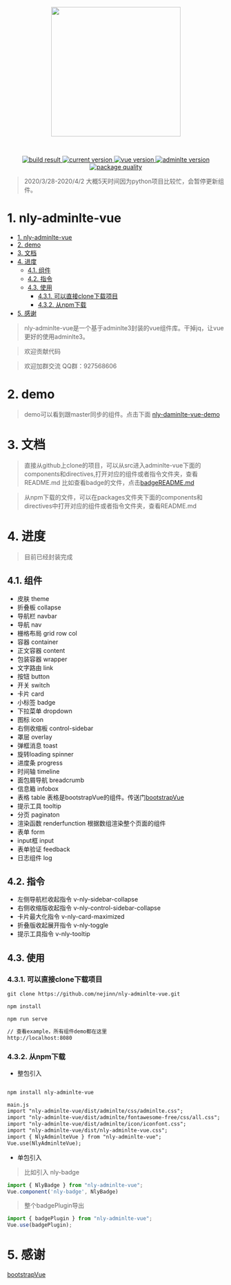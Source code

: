 <p align="center">
  <a href="https://github.com/nejinn/nly-adminlte-vue">
    <img src="https://github.com/nejinn/nly-adminlte-vue/blob/master/static/NLYREADME.png" width="300">
  </a>
</p>
<br>
<p align="center">
  <a href="https://travis-ci.org/github/nejinn/nly-adminlte-vue">
    <img src="https://img.shields.io/badge/build-passing-brightgreen" alt="build result">
  </a>
  <a href="https://www.npmjs.com/package/nly-adminlte-vue">
    <img src="https://img.shields.io/badge/npm-0.3.6-blue" alt="current version">
  </a>
  <a href="https://cn.vuejs.org">
    <img src="https://img.shields.io/badge/vue.js-2.x-green" alt="vue version">
  </a>
  <a href="https://github.com/ColorlibHQ/AdminLTE">
    <img src="https://img.shields.io/badge/adminlte-3.x-yellow" alt="adminlte version">
  </a>
  <a href="https://packagequality.com/#?package=nly-adminlte-vue">
    <img src="https://npm.packagequality.com/shield/nly-adminlte-vue.svg" alt="package quality" />
  </a>
</p>

> 2020/3/28-2020/4/2 大概5天时间因为python项目比较忙，会暂停更新组件。

# 1. nly-adminlte-vue
<!-- TOC -->

- [1. nly-adminlte-vue](#1-nly-adminlte-vue)
- [2. demo](#2-demo)
- [3. 文档](#3-文档)
- [4. 进度](#4-进度)
  - [4.1. 组件](#41-组件)
  - [4.2. 指令](#42-指令)
  - [4.3. 使用](#43-使用)
    - [4.3.1. 可以直接clone下载项目](#431-可以直接clone下载项目)
    - [4.3.2. 从npm下载](#432-从npm下载)
- [5. 感谢](#5-感谢)

<!-- /TOC -->

> nly-adminlte-vue是一个基于adminlte3封装的vue组件库。干掉jq，让vue更好的使用adminlte3。

> 欢迎贡献代码

> 欢迎加群交流 QQ群：927568606

# 2. demo

> demo可以看到跟master同步的组件。点击下面
[nly-daminlte-vue-demo](https://nejinn.github.io/nly-adminlte-vue-demo)

# 3. 文档

> 直接从github上clone的项目，可以从src进入adminlte-vue下面的components和directives,打开对应的组件或者指令文件夹，查看README.md
比如查看badge的文件，点击[badgeREADME.md](https://github.com/nejinn/nly-adminlte-vue/blob/master/src/nly-adminlte-vue/components/badge/README.md)

> 从npm下载的文件，可以在packages文件夹下面的components和directives中打开对应的组件或者指令文件夹，查看README.md

# 4. 进度

> 目前已经封装完成

## 4.1. 组件

* 皮肤  theme
* 折叠板 collapse
* 导航栏 navbar
* 导航 nav
* 栅格布局 grid row col
* 容器 container
* 正文容器 content
* 包装容器 wrapper
* 文字路由 link
* 按钮 button
* 开关 switch
* 卡片 card
* 小标签 badge
* 下拉菜单 dropdown
* 图标 icon
* 右侧收缩板 control-sidebar
* 罩层 overlay
* 弹框消息 toast
* 旋转loading spinner
* 进度条 progress
* 时间轴 timeline
* 面包屑导航 breadcrumb
* 信息箱 infobox
* 表格 table 表格是bootstrapVue的组件。传送门[bootstrapVue](https://bootstrap-vue.js.org)
* 提示工具 tooltip
* 分页 paginaton
* 渲染函数 renderfunction 根据数组渲染整个页面的组件
* 表单 form
* input框 input
* 表单验证 feedback
* 日志组件 log

## 4.2. 指令

* 左侧导航栏收起指令 v-nly-sidebar-collapse
* 右侧收缩版收起指令 v-nly-control-sidebar-collapse
* 卡片最大化指令 v-nly-card-maximized
* 折叠版收起展开指令 v-nly-toggle
* 提示工具指令 v-nly-tooltip

## 4.3. 使用

### 4.3.1. 可以直接clone下载项目

```html
git clone https://github.com/nejinn/nly-adminlte-vue.git

npm install 

npm run serve

// 查看example，所有组件demo都在这里
http://localhost:8080
```

### 4.3.2. 从npm下载

* 整包引入
```html

npm install nly-adminlte-vue

main.js
import "nly-adminlte-vue/dist/adminlte/css/adminlte.css";
import "nly-adminlte-vue/dist/adminlte/fontawesome-free/css/all.css";
import "nly-adminlte-vue/dist/adminlte/icon/iconfont.css";
import "nly-adminlte-vue/dist/nly-adminlte-vue.css";
import { NlyAdminlteVue } from "nly-adminlte-vue";
Vue.use(NlyAdminlteVue);
```
* 单包引入

> 比如引入 nly-badge

```js
import { NlyBadge } from "nly-adminlte-vue";
Vue.component('nly-badge', NlyBadge)
```

> 整个badgePlugin导出

```js
import { badgePlugin } from "nly-adminlte-vue";
Vue.use(badgePlugin);
```

# 5. 感谢

[bootstrapVue](https://bootstrap-vue.js.org)
